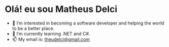 # Olá! eu sou Matheus Delci
- 👀 I’m interested in becoming a software developer and helping the world to be a better place.
- 🌱 I’m currently learning .NET and C#.
- 📫 My email is: theudelci@gmail.com

<!---
Zeld2/Zeld2 is a ✨ special ✨ repository because its `README.md` (this file) appears on your GitHub profile.
You can click the Preview link to take a look at your changes.
--->
